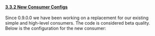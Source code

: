 #### [3.3.2 New Consumer Configs](#newconsumerconfigs)

Since 0.9.0.0 we have been working on a replacement for our existing simple and high-level consumers. The code is considered beta quality. Below is the configuration for the new consumer: